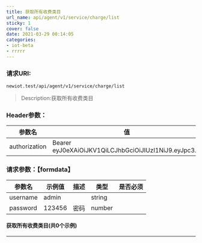 ```yaml
---
title: 获取所有收费类目
url_name: api/agent/v1/service/charge/list
sticky: 1
cover: false
date: 2021-03-29 00:14:05
categories: 
- iot-beta
- rrrrr
---
```



### 请求URI:

```http
newiot.test/api/agent/v1/service/charge/list
```

> Description:获取所有收费类目

### Header参数：

|参数名|值|
|--|--|
| authorization | Bearer eyJ0eXAiOiJKV1QiLCJhbGciOiJIUzI1NiJ9.eyJpc3.... |

### 请求参数：【formdata】

|参数名|示例值|描述|类型|是否必须|
|--|--|--|--|--|
| username | admin |  | string |  |
| password | 123456 | 密码 | number |  |

#### 获取所有收费类目(共0个示例)

---
